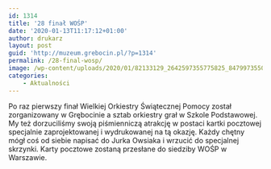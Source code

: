 ```yaml
---
id: 1314
title: '28 finał WOŚP'
date: '2020-01-13T11:17:12+01:00'
author: drukarz
layout: post
guid: 'http://muzeum.grebocin.pl/?p=1314'
permalink: /28-final-wosp/
image: /wp-content/uploads/2020/01/82133129_2642597355775825_8479973550797619200_n.jpg
categories:
    - Aktualności
---
```


Po raz pierwszy finał Wielkiej Orkiestry Świątecznej Pomocy został zorganizowany w Grębocinie a sztab orkiestry grał w Szkole Podstawowej. My też dorzuciliśmy swoją piśmienniczą atrakcję w postaci kartki pocztowej specjalnie zaprojektowanej i wydrukowanej na tą okazję. Każdy chętny mógł coś od siebie napisać do Jurka Owsiaka i wrzucić do specjalnej skrzynki. Karty pocztowe zostaną przesłane do siedziby WOŚP w Warszawie.